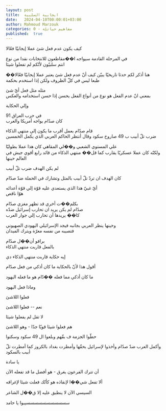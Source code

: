 ```yaml
---
layout: post
title:  ايجابية السلبية
date:   2024-04-10T00:00:01+03:00
author: Mahmoud Marzouk
categories: 0 - مفاهيم حياتيّة
published:  true
---
```

كيف يكون عدم فعل شئ عملا إيجابيّا فعّالا

في المرحلة القادمة سيواجه ا��مقاطعون للانتخابات نقدا من نوع\
انتم سلبيّون لأنّكم لم تفعلوا شيئا

��هنا أذكر لكم حدثا تاريخيّا يبيّن كيف أنّ عدم فعل شئ يعتبر عملا إيجابيّا
فعّالا\
طبعا ليس في كلّ الظروف ولكن إذا استخدم بحكمة

مثله مثل فعل أيّ شئ\
بمعني انّ عدم الفعل هو نوع من أنواع الفعل يحسن إذا حسن استخدامه
والعكس

وإلي الحكاية

في حرب العراق 91\
كان صدّام يواجه أمريكا والعرب

قام صدّام بعمل أقرب ما يكون إلي منتهي الذكاء\
ضرب تلّ أبيب ب 49 صاروخ سكود وقال أنتظر الحاكم العربي الذي يكمل
الخمسين

علي المستوي الشعبي و��لي المقاهي كان هذا عملا بطوليّا\
ولكنّه كان عملا عسكريّا يقارب كما قل�� منتهي الذكاء من قائد رابع أقوي جيش
في العالم حينها

لم يكن الهدف ضرب تلّ أبيب

كان الهدف ان تردّ تلّ أبيب بالمثل وتشارك في الحملة ضدّ صدّام

أيّ غبيّ هذا الذي يستعدي عليه قوّة إلي قوّة أعدائه\
هوّا ناقص

بكلم��ت أخري قد تظهر مغزي صدّام\
صدّام لم يكن يريد ان تحارب إسرائيل ضدّه\
كا�� يريدها أن تحارب إلي جوار العرب

وحينها ينظر العربي بجانبه فيجد الإسرائيلي اليهودي الصهيوني\
فتصيبه من نفسه معرّة ويترك الميدان

برافو أن��ل صدّام\
بالفعل قاربت منتهي الذكاء

إيه حكاية قاربت منتهي الذكاء دي

أقول هذا لأنّ بالحكاية ما كان أذكي من فعل صدّام

ما كان أذكي مما فعله ��دّام هو ما فعله اليهود

وماذا فعل اليهود

فعلوا اللاشئ

نعم \-- فعلوا اللاشئ

لا تقل لم يفعلوا شيئا

هم فعلوا شيئا قويّا جدّا - وهو اللاشئ

حطّوا الجزمة ف بقّهم وبلعوا ال 49 سكود وسكتوا

وأكمل العرب ضدّ صدّام وأخذوا لإسرائيل بحقّها وأمطرت بغداد بالكروز كما
أمطرت تلّ أبيب بالسكود

يا سادة

أن تترك الفرعون يغرق - هو أفضل ما قد تفعله الآن

ألا تفعل شي��ا لإنقاذه هو كأنّك فعلت شيئا لإغراقه

السيسي الآن لا ينطبق عليه إلا ق��ل الشاعر

سسسسسسسسسسسيبوا يا حامد
